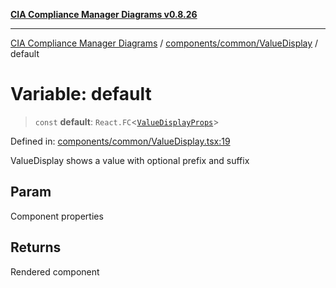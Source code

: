[**CIA Compliance Manager Diagrams v0.8.26**](../../../../README.md)

***

[CIA Compliance Manager Diagrams](../../../../modules.md) / [components/common/ValueDisplay](../README.md) / default

# Variable: default

> `const` **default**: `React.FC`\<[`ValueDisplayProps`](../interfaces/ValueDisplayProps.md)\>

Defined in: [components/common/ValueDisplay.tsx:19](https://github.com/Hack23/cia-compliance-manager/blob/168f1311621722afef33b264085d8ac99d4a3213/src/components/common/ValueDisplay.tsx#L19)

ValueDisplay shows a value with optional prefix and suffix

## Param

Component properties

## Returns

Rendered component
